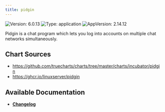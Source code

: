 ```yaml
---
title: pidgin
---
```


![Version: 6.0.13](https://img.shields.io/badge/Version-6.0.13-informational?style=flat-square) ![Type: application](https://img.shields.io/badge/Type-application-informational?style=flat-square) ![AppVersion: 2.14.12](https://img.shields.io/badge/AppVersion-2.14.12-informational?style=flat-square)

Pidgin is a chat program which lets you log into accounts on multiple chat networks simultaneously.

## Chart Sources

- https://github.com/truecharts/charts/tree/master/charts/incubator/pidgin
- https://ghcr.io/linuxserver/pidgin

## Available Documentation

- [**Changelog**](./CHANGELOG.md)
